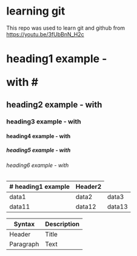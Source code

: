 # learning git

This repo was used to learn git and github from https://youtu.be/3fUbBnN_H2c


# heading1 example - <p>with #</p>
## heading2 example - with ##
### heading3 example - with ###
#### heading4 example - with ####
##### heading5 example - with #####
###### heading6 example - with ######

<table>
   <thead>
      <tr>
         <th># heading1 example</th>
         <th>Header2</th>
       </tr>
   </thead>
   <tbody>
      <tr>
         <td>data1</td>
         <td>data2</td>
         <td>data3</td>
      </tr>
      <tr>
         <td>data11</td>
         <td>data12</td>
         <td>data13</td>
      </tr>
   </tbody>
</table>



| Syntax      | Description |
| ----------- | ----------- |
| Header      | Title       |
| Paragraph   | Text        |
